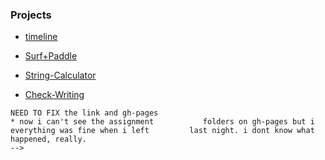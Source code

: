 ---
---

### Projects

* [timeline](https://GarrettGraham.github.io/TIY-Assignments/blob/feature/24--helluva-ride/Timeline/index.html)

* [Surf+Paddle](https://github.com/GarrettGraham/TIY-Assignments/tree/feature/24--helluva-ride/Surf%2BPaddle)

* [String-Calculator](https://github.com/GarrettGraham/TIY-Assignments/tree/feature/24--helluva-ride/String-Calculator)

* [Check-Writing](https://github.com/GarrettGraham/TIY-Assignments/tree/feature/24--helluva-ride/Check-Writing)


<!------------------------------------->
    NEED TO FIX the link and gh-pages
    * now i can't see the assignment           folders on gh-pages but i               everything was fine when i left         last night. i dont know what             happened, really. 
    -->